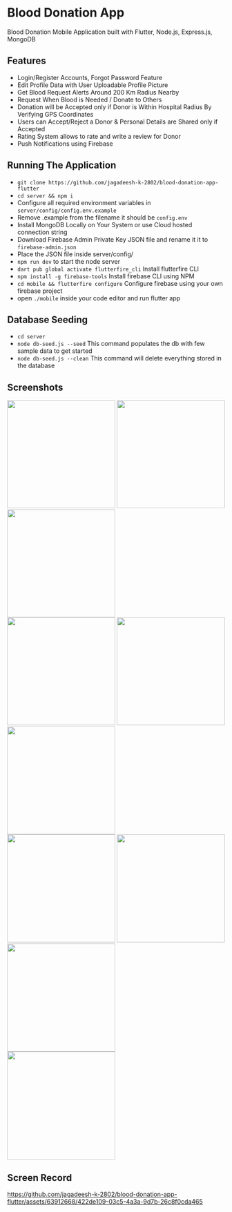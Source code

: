 # Blood Donation App

Blood Donation Mobile Application built with Flutter, Node.js, Express.js, MongoDB

## Features

- Login/Register Accounts, Forgot Password Feature
- Edit Profile Data with User Uploadable Profile Picture
- Get Blood Request Alerts Around 200 Km Radius Nearby
- Request When Blood is Needed / Donate to Others
- Donation will be Accepted only if Donor is Within Hospital Radius By Verifying GPS Coordinates
- Users can Accept/Reject a Donor & Personal Details are Shared only if Accepted
- Rating System allows to rate and write a review for Donor
- Push Notifications using Firebase

## Running The Application

- `git clone https://github.com/jagadeesh-k-2802/blood-donation-app-flutter`
- `cd server && npm i`
- Configure all required environment variables in `server/config/config.env.example`
- Remove .example from the filename it should be `config.env`
- Install MongoDB Locally on Your System or use Cloud hosted connection string
- Download Firebase Admin Private Key JSON file and rename it it to `firebase-admin.json`
- Place the JSON file inside server/config/
- `npm run dev` to start the node server
- `dart pub global activate flutterfire_cli` Install flutterfire CLI
- `npm install -g firebase-tools` Install firebase CLI using NPM
- `cd mobile && flutterfire configure` Configure firebase using your own firebase project
- open `./mobile` inside your code editor and run flutter app

## Database Seeding

- `cd server`
- `node db-seed.js --seed` This command populates the db with few sample data to get started
- `node db-seed.js --clean` This command will delete everything stored in the database

## Screenshots

<img src="https://github.com/jagadeesh-k-2802/blood-donation-app-flutter/assets/63912668/02ca044d-649a-41a3-87c9-f875969068ec" width="250" />
<img src="https://github.com/jagadeesh-k-2802/blood-donation-app-flutter/assets/63912668/e8e9ac2c-58bb-49b1-b2f0-35cf7e96d3bd" width="250" />
<img src="https://github.com/jagadeesh-k-2802/blood-donation-app-flutter/assets/63912668/870d2282-be3c-4eeb-bef5-605cb7648b65" width="250" />
<br />
<img src="https://github.com/jagadeesh-k-2802/blood-donation-app-flutter/assets/63912668/b4904f2b-e024-4c7e-8d78-d13d179de511" width="250" />
<img src="https://github.com/jagadeesh-k-2802/blood-donation-app-flutter/assets/63912668/e6beb777-7f4e-4b1a-ac57-22c5bdd208e4" width="250" />
<img src="https://github.com/jagadeesh-k-2802/blood-donation-app-flutter/assets/63912668/83997f6c-8439-40a8-bafb-95a575e2ccc0" width="250" />
<br />
<img src="https://github.com/jagadeesh-k-2802/blood-donation-app-flutter/assets/63912668/84b3258f-a278-432a-bf0b-0c4f5e525c85" width="250" />
<img src="https://github.com/jagadeesh-k-2802/blood-donation-app-flutter/assets/63912668/844c0e89-a03f-42ee-a586-637fc153d202" width="250" />
<img src="https://github.com/jagadeesh-k-2802/blood-donation-app-flutter/assets/63912668/2529c080-2e1f-4dfa-9dc1-7b0ae51abffd" width="250" />
<br />
<img src="https://github.com/jagadeesh-k-2802/blood-donation-app-flutter/assets/63912668/fc2a613f-0193-4490-993c-0dee1e377bf1" width="250" />
<br />

## Screen Record

https://github.com/jagadeesh-k-2802/blood-donation-app-flutter/assets/63912668/422de109-03c5-4a3a-9d7b-26c8f0cda465
